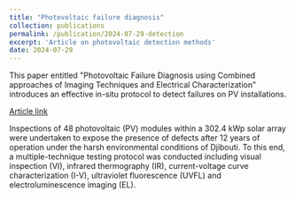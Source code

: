 ```yaml
---
title: "Photovoltaic failure diagnosis"
collection: publications
permalink: /publication/2024-07-29-detection
excerpt: 'Article on photovoltaic detection methods'
date: 2024-07-29
---
```




This paper entitled "Photovoltaic Failure Diagnosis using Combined approaches of Imaging Techniques and Electrical Characterization" introduces an effective in-situ protocol to detect failures on PV installations.

[Article link](https://doi.org/10.1051/epjpv/2024022 )

Inspections of 48 photovoltaic (PV) modules within a 302.4 kWp solar array were undertaken to expose the presence of defects after 12 years of operation under the harsh environmental conditions of Djibouti. To this end, a multiple-technique testing protocol was conducted including visual inspection (VI), infrared thermography (IR), current-voltage curve characterization (I-V), ultraviolet fluorescence (UVFL) and electroluminescence imaging (EL).
